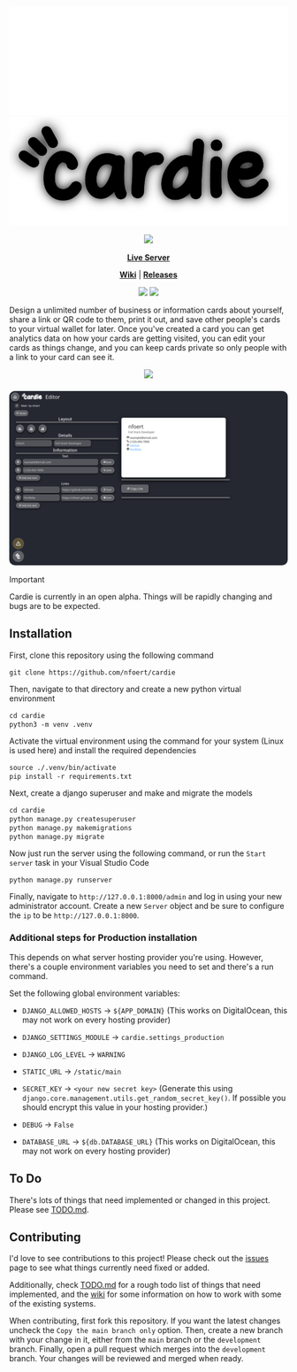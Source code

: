 <p align="center">

  ![Cardie Logo](repo/images/logo_light.png#gh-dark-mode-only)
  ![Cardie Logo](repo/images/logo_dark.png#gh-light-mode-only)

</p>

<div align="center">

  [![](https://dcbadge.limes.pink/api/server/G24Ag9FqB8)](https://discord.gg/G24Ag9FqB8)

  **[Live Server](https://cardie-uwtwy.ondigitalocean.app/)**

  **[Wiki](https://github.com/nfoert/cardie/wiki)** | 
  **[Releases](https://github.com/nfoert/cardie/releases)**

  [![](https://img.shields.io/github/issues/nfoert/cardie?style=for-the-badge)](https://github.com/nfoert/cardie/issues)
  [![](https://img.shields.io/github/license/nfoert/cardie?style=for-the-badge)](https://github/nfoert/cardie/blob/main/LICENSE)

</div>

Design a unlimited number of business or information cards about yourself, share a link or QR code to them, print it out, and save other people's cards to your virtual wallet for later. Once you've created a card you can get analytics data on how your cards are getting visited, you can edit your cards as things change, and you can keep cards private so only people with a link to your card can see it.

<div align="center">
  <a href="https://skillicons.dev">
    <img src="https://skillicons.dev/icons?i=django,python,html,css,js,github,git,alpinejs"/>
  </a>
</div>

<div align="center">
  <img src="repo/images/screenshot1.png" style="border-radius: 10px; margin-top: 20px;">
</div>

> [!IMPORTANT]
> Cardie is currently in an open alpha. Things will be rapidly changing and bugs are to be expected.

## Installation

First, clone this repository using the following command
```
git clone https://github.com/nfoert/cardie
```

Then, navigate to that directory and create a new python virtual environment
```
cd cardie
python3 -m venv .venv
```

Activate the virtual environment using the command for your system (Linux is used here) and install the required dependencies
```
source ./.venv/bin/activate
pip install -r requirements.txt
```

Next, create a django superuser and make and migrate the models
```
cd cardie
python manage.py createsuperuser
python manage.py makemigrations
python manage.py migrate
```

Now just run the server using the following command, or run the `Start server` task in your Visual Studio Code
```
python manage.py runserver
```

Finally, navigate to `http://127.0.0.1:8000/admin` and log in using your new administrator account. Create a new `Server` object and be sure to configure the `ip` to be `http://127.0.0.1:8000`.

### Additional steps for Production installation
This depends on what server hosting provider you're using. However, there's a couple environment variables you need to set and there's a run command.

Set the following global environment variables:
- `DJANGO_ALLOWED_HOSTS` -> `${APP_DOMAIN}` (This works on DigitalOcean, this may not work on every hosting provider)
- `DJANGO_SETTINGS_MODULE` -> `cardie.settings_production`
- `DJANGO_LOG_LEVEL` -> `WARNING`
- `STATIC_URL` -> `/static/main`

- `SECRET_KEY` -> `<your new secret key>` (Generate this using `django.core.management.utils.get_random_secret_key()`. If possible you should encrypt this value in your hosting provider.)
- `DEBUG` -> `False`
- `DATABASE_URL` -> `${db.DATABASE_URL}` (This works on DigitalOcean, this may not work on every hosting provider)

## To Do
There's lots of things that need implemented or changed in this project. Please see [TODO.md](TODO.md).

## Contributing
I'd love to see contributions to this project! Please check out the [issues](https://github.com/nfoert/cardie/issues) page to see what things currently need fixed or added.

Additionally, check [TODO.md](TODO.md) for a rough todo list of things that need implemented, and the [wiki](https://github.com/nfoert/cardie/wiki) for some information on how to work with some of the existing systems.

When contributing, first fork this repository. If you want the latest changes uncheck the `Copy the main branch only` option. Then, create a new branch with your change in it, either from the `main` branch or the `development` branch. Finally, open a pull request which merges into the `development` branch. Your changes will be reviewed and merged when ready.